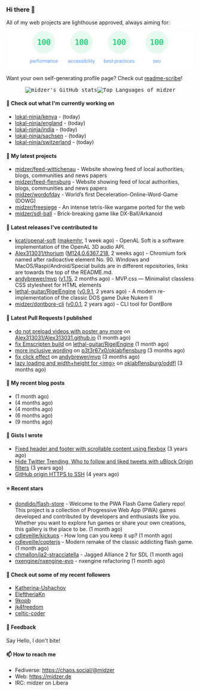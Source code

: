 ### Hi there 👋

All of my web projects are lighthouse approved, always aiming for:

<p align="center">
  <kbd><img src="https://github.com/midzer/midzer/blob/master/lighthouse.svg" alt="Lighthouse score 100s"></kbd>
</p>

Want your own self-generating profile page? Check out [readme-scribe](https://github.com/muesli/readme-scribe)!

<p align="center">
  <kbd><img src="https://github-readme-stats.vercel.app/api?username=midzer&show_icons=true&hide_title=true&hide_border=true&theme=tokyonight" alt="midzer's GitHub stats"><img height="165" src="https://github-readme-stats.vercel.app/api/top-langs/?username=midzer&layout=compact&langs_count=8&hide_border=true&theme=tokyonight" alt="Top Languages of midzer"></kbd>
</p>

#### 👷 Check out what I'm currently working on

- [lokal-ninja/kenya](https://github.com/lokal-ninja/kenya) -  (today)
- [lokal-ninja/england](https://github.com/lokal-ninja/england) -  (today)
- [lokal-ninja/india](https://github.com/lokal-ninja/india) -  (today)
- [lokal-ninja/sachsen](https://github.com/lokal-ninja/sachsen) -  (today)
- [lokal-ninja/switzerland](https://github.com/lokal-ninja/switzerland) -  (today)

#### 🌱 My latest projects

- [midzer/feed-wittichenau](https://github.com/midzer/feed-wittichenau) - Website showing feed of local authorities, blogs, communities and news papers
- [midzer/feed-flensburg](https://github.com/midzer/feed-flensburg) - Website showing feed of local authorities, blogs, communities and news papers
- [midzer/wordofday](https://github.com/midzer/wordofday) - World’s first Deceleration-Online-Word-Game (DOWG)
- [midzer/freesiege](https://github.com/midzer/freesiege) - An intense tetris-like wargame ported for the web
- [midzer/sdl-ball](https://github.com/midzer/sdl-ball) - Brick-breaking game like DX-Ball/Arkanoid

#### 🔭 Latest releases I've contributed to

- [kcat/openal-soft](https://github.com/kcat/openal-soft) ([makemhr](https://github.com/kcat/openal-soft/releases/tag/makemhr), 1 week ago) - OpenAL Soft is a software implementation of the OpenAL 3D audio API.
- [Alex313031/thorium](https://github.com/Alex313031/thorium) ([M124.0.6367.218](https://github.com/Alex313031/thorium/releases/tag/M124.0.6367.218), 2 weeks ago) - Chromium fork named after radioactive element No. 90. Windows and MacOS/Raspi/Android/Special builds are in different repositories, links are towards the top of the README.md.
- [andybrewer/mvp](https://github.com/andybrewer/mvp) ([v1.15](https://github.com/andybrewer/mvp/releases/tag/v1.15), 2 months ago) - MVP.css — Minimalist classless CSS stylesheet for HTML elements
- [lethal-guitar/RigelEngine](https://github.com/lethal-guitar/RigelEngine) ([v0.9.1](https://github.com/lethal-guitar/RigelEngine/releases/tag/v0.9.1), 2 years ago) - A modern re-implementation of the classic DOS game Duke Nukem II
- [midzer/dontbore-cli](https://github.com/midzer/dontbore-cli) ([v0.0.1](https://github.com/midzer/dontbore-cli/releases/tag/v0.0.1), 2 years ago) - CLI tool for DontBore

#### 🔨 Latest Pull Requests I published

- [do not preload videos with poster any more](https://github.com/Alex313031/Alex313031.github.io/pull/26) on [Alex313031/Alex313031.github.io](https://github.com/Alex313031/Alex313031.github.io) (1 month ago)
- [fix Emscripten build](https://github.com/lethal-guitar/RigelEngine/pull/921) on [lethal-guitar/RigelEngine](https://github.com/lethal-guitar/RigelEngine) (1 month ago)
- [more inclusive wording](https://github.com/p3t3r67x0/oklabflensburg/pull/1) on [p3t3r67x0/oklabflensburg](https://github.com/p3t3r67x0/oklabflensburg) (3 months ago)
- [fix click effect](https://github.com/andybrewer/mvp/pull/112) on [andybrewer/mvp](https://github.com/andybrewer/mvp) (3 months ago)
- [lazy loading and width&#43;height for &lt;img&gt;](https://github.com/oklabflensburg/oddfl/pull/2) on [oklabflensburg/oddfl](https://github.com/oklabflensburg/oddfl) (3 months ago)

#### 📜 My recent blog posts

- [](https://midzer.de/porting-games-for-the-web-with-emscripten) (1 month ago)
- [](https://midzer.de/kaiserschmarrn) (4 months ago)
- [](https://midzer.de/the-future-is-remix) (4 months ago)
- [](https://midzer.de/obatzda) (6 months ago)
- [](https://midzer.de/how-to-disrupt-an-online-conversation-legally) (9 months ago)

#### 📓 Gists I wrote

- [Fixed header and footer with scrollable content using flexbox](https://gist.github.com/3893ce8c0bec6f805ec1a7bb3269775d) (3 years ago)
- [Hide Twitter Trending, Who to follow and liked tweets with uBlock Origin filters](https://gist.github.com/1afc39bdf5adbfe0020d1c2212b76b87) (3 years ago)
- [GitHub origin HTTPS to SSH](https://gist.github.com/3ceba8ad7d956e02d9e920b121d8d059) (4 years ago)

#### ⭐ Recent stars

- [dondido/flash-store](https://github.com/dondido/flash-store) - Welcome to the PWA Flash Game Gallery repo! This project is a collection of Progressive Web App (PWA) games developed and contributed by developers and enthusiasts like you. Whether you want to explore fun games or share your own creations, this gallery is the place to be. (1 month ago)
- [cdleveille/kickups](https://github.com/cdleveille/kickups) - How long can you keep it up? (1 month ago)
- [cdleveille/copterjs](https://github.com/cdleveille/copterjs) - Modern remake of the classic addicting flash game. (1 month ago)
- [chmallon/ja2-stracciatella](https://github.com/chmallon/ja2-stracciatella) - Jagged Alliance 2 for SDL (1 month ago)
- [nxengine/nxengine-evo](https://github.com/nxengine/nxengine-evo) - nxengine refactoring (1 month ago)

#### 👯 Check out some of my recent followers

- [Katherina-Ushachov](https://github.com/Katherina-Ushachov)
- [EleftheriaKn](https://github.com/EleftheriaKn)
- [9kopb](https://github.com/9kopb)
- [jk4freedom](https://github.com/jk4freedom)
- [celtic-coder](https://github.com/celtic-coder)

#### 💬 Feedback

Say Hello, I don't bite!

#### 📫 How to reach me

- Fediverse: https://chaos.social/@midzer
- Web: https://midzer.de
- IRC: midzer on Libera
